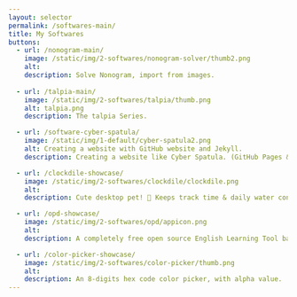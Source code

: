 ```yaml
---
layout: selector
permalink: /softwares-main/
title: My Softwares
buttons:
  - url: /nonogram-main/
    image: /static/img/2-softwares/nonogram-solver/thumb2.png
    alt: 
    description: Solve Nonogram, import from images.
  
  - url: /talpia-main/
    image: /static/img/2-softwares/talpia/thumb.png
    alt: talpia.png
    description: The talpia Series.

  - url: /software-cyber-spatula/
    image: /static/img/1-default/cyber-spatula2.png
    alt: Creating a website with GitHub website and Jekyll.
    description: Creating a website like Cyber Spatula. (GitHub Pages & Jekyll)

  - url: /clockdile-showcase/
    image: /static/img/2-softwares/clockdile/clockdile.png
    alt: 
    description: Cute desktop pet! 🐊 Keeps track time & daily water consumption for you.

  - url: /opd-showcase/
    image: /static/img/2-softwares/opd/appicon.png
    alt: 
    description: A completely free open source English Learning Tool based on The New Oxford Picture Dictionary.

  - url: /color-picker-showcase/
    image: /static/img/2-softwares/color-picker/thumb.png
    alt: 
    description: An 8-digits hex code color picker, with alpha value.
---
```

